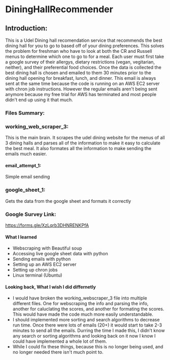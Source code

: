 # DiningHallRecommender

## Introduction:
This is a Udel Dining hall recomendation service that recommends the best dining hall for you to go to based off of your dining preferences. This solves the problem for freshman who have to look at both the CR and Russell menus to determine which one to go to for a meal. Each user must first take a google survey of their allergys, dietary restrictions (vegan, vegitarian, neither), and their preferential food choices. Once the data is collected the best dining hall is chosen and emailed to them 30 minutes prior to the dining hall opening for breakfast, lunch, and dinner. This email is always sent at the same time because the code is running on an AWS EC2 server with chron job instructions. However the regular emails aren't being sent anymore because my free trial for AWS has terminated and most people didn't end up using it that much.

### Files Summary:

### working_web_scraper_3:
This is the main brain. It scrapes the udel dining website for the menus of all 3 dining halls and parses all of the information to make it easy to calculate the best meal. It also formates all the information to make sending the emails much easier. 

#### email_attempt_1:
Simple email sending

### google_sheet_1:
Gets the data from the google sheet and formats it correctly

### Google Survey Link:
https://forms.gle/XzLqrb3DHNRENKPfA


#### What I learned
- Webscraping with Beautiful soup
- Accessing live google sheet data with python
- Sending emails with python
- Setting up an AWS EC2 server
- Setting up chron jobs
- Linux terminal (Ubuntu)

#### Looking back, What I wish I did differnetly
- I would have broken the working_webscraper_3 file into multiple different files. One for webscraping the info and parsing the info, another for caluclating the scores, and another for formating the scores. This would have made the code much more easily understandable. 
- I should implemented more sorting and search algorithms to decrease run time. Once there were lots of emails (20+) it would start to take 2-3 minutes to send all the emails. Durring the time I made this, I didn't know any search or sorting algorithms and looking back on it now I know I could have implemented a whole lot of them.
- While I could fix these things, because this is no longer being used, and no longer needed there isn't much point to.











